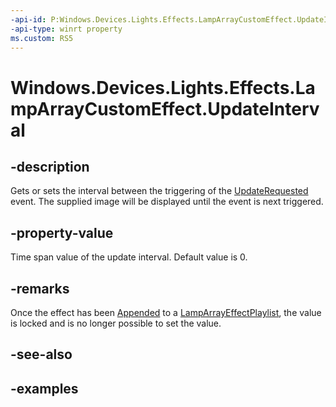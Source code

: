 ```yaml
---
-api-id: P:Windows.Devices.Lights.Effects.LampArrayCustomEffect.UpdateInterval
-api-type: winrt property
ms.custom: RS5
---
```


<!-- Property syntax.
public TimeSpan UpdateInterval { get;  set; }
-->

# Windows.Devices.Lights.Effects.LampArrayCustomEffect.UpdateInterval

## -description
Gets or sets the interval between the triggering of the [UpdateRequested](lamparraycustomeffect_updaterequested.md) event.  The supplied image will be displayed until the event is next triggered.

## -property-value
Time span value of the update interval. Default value is 0.

## -remarks
Once the effect has been [Appended](lamparrayeffectplaylist_append_292269384.md) to a [LampArrayEffectPlaylist](lamparrayeffectplaylist.md), the value is locked and is no longer possible to set the value.

## -see-also

## -examples

